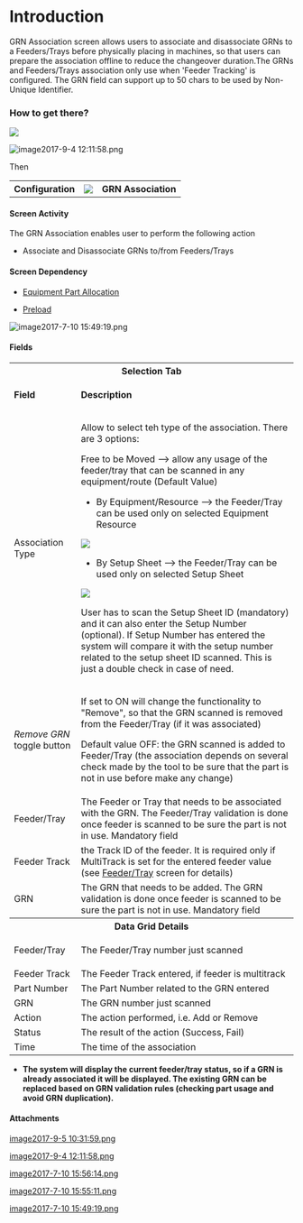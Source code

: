 # Introduction

GRN Association
screen allows users to associate and disassociate GRNs to a Feeders/Trays before physically placing in machines, so that users can prepare the association offline to reduce the changeover duration.The GRNs and Feeders/Trays association only use when 'Feeder Tracking' is configured.
The GRN field can support up to 50 chars to be used by Non-Unique Identifier.


### How to get there?


![](https://outlook.office.com/owa/service.svc/s/GetFileAttachment?id=AAMkADExMjFjZTNkLWZiOGUtNGFlYS05NWU0LWU5M2FhYjBmYTUyYgBGAAAAAAAiGz%2BeOmYgRrb1RTb9VVmcBwCIN5DvWZyASqruYNutWaD%2FAAAAAAEJAACIN5DvWZyASqruYNutWaD%2FAAD6yzO%2BAAABEgAQAFBq4B1oX0BJnF%2FpXm2fZLk%3D&X-OWA-CANARY=GVCsri09DkimSx2oMiHPOyA48mlE5dQYRyycHtBABOzROY6d0LF43MDcXfDRVTWnHWsDDmKDnwo.&isImagePreview=True)


![image2017-9-4 12:11:58.png](/.attachments/29919139.png)


Then
<table class="confluenceTable"><tbody><tr><th class="confluenceTh">Configuration</th><th class="confluenceTh"><span class="confluence-embedded-file-wrapper"><img class="confluence-embedded-image" src="https://dev.azure.com/jblprd/Production%20Systems-JGP/_apis/git/repositories/wiki-JGP iFactory/items?path=/.attachments/29919138.png&$format=octetStream" data-image-src="https://dev.azure.com/jblprd/Production%20Systems-JGP/_apis/git/repositories/wiki-JGP iFactory/items?path=/.attachments/29919138.png&$format=octetStream" data-unresolved-comment-count="0" data-linked-resource-id="29919138" data-linked-resource-version="1" data-linked-resource-type="attachment" data-linked-resource-default-alias="image2017-9-5 10:31:59.png" data-base-url="http://usplnd0wiki01:8090" data-linked-resource-content-type="image/png" data-linked-resource-container-id="29919137" data-linked-resource-container-version="3" /></span></th><th class="confluenceTh">GRN Association</th></tr></tbody></table>



#### Screen Activity


The GRN Association enables user to perform the following action

- Associate and Disassociate GRNs to/from Feeders/Trays



#### Screen Dependency



- [Equipment Part Allocation](/iFactory-JGP-MES/iFactory-JGP-MES-Home/iFactory-JGP-MS/CONTENT/Part-Allocation/Equipment-Part-Allocation.md)


- [Preload](/iFactory-JGP-MES/iFactory-JGP-MES-Home/iFactory-JGP-MS/CONTENT/Part-Allocation/Preload-Part-Allocation.md)

![image2017-7-10 15:49:19.png](/.attachments/29919142.png)






#### Fields 


<table class="confluenceTable"><tbody><tr><th colspan="2" class="confluenceTh">Selection Tab</th></tr><tr><td class="confluenceTd"><p><strong>Field</strong></p></td><td class="confluenceTd"><p><strong>Description</strong></p></td></tr><tr><td class="confluenceTd"><p>Association Type</p></td><td class="confluenceTd"><p>Allow to select teh type of the association. There are 3 options:</p><p>Free to be Moved --> allow any usage of the feeder/tray that can be scanned in any equipment/route (Default Value)</p><ul><li>By Equipment/Resource --> the Feeder/Tray can be used only on selected Equipment Resource</li></ul><p><span class="confluence-embedded-file-wrapper"><img class="confluence-embedded-image" src="https://dev.azure.com/jblprd/Production%20Systems-JGP/_apis/git/repositories/wiki-JGP iFactory/items?path=/.attachments/29919141.png&$format=octetStream" data-image-src="https://dev.azure.com/jblprd/Production%20Systems-JGP/_apis/git/repositories/wiki-JGP iFactory/items?path=/.attachments/29919141.png&$format=octetStream" data-unresolved-comment-count="0" data-linked-resource-id="29919141" data-linked-resource-version="1" data-linked-resource-type="attachment" data-linked-resource-default-alias="image2017-7-10 15:55:11.png" data-base-url="http://usplnd0wiki01:8090" data-linked-resource-content-type="image/png" data-linked-resource-container-id="29919137" data-linked-resource-container-version="3" /></span></p><ul><li>By Setup Sheet --> the Feeder/Tray can be used only on selected Setup Sheet</li></ul><p><span class="confluence-embedded-file-wrapper"><img class="confluence-embedded-image" src="https://dev.azure.com/jblprd/Production%20Systems-JGP/_apis/git/repositories/wiki-JGP iFactory/items?path=/.attachments/29919140.png&$format=octetStream" data-image-src="https://dev.azure.com/jblprd/Production%20Systems-JGP/_apis/git/repositories/wiki-JGP iFactory/items?path=/.attachments/29919140.png&$format=octetStream" data-unresolved-comment-count="0" data-linked-resource-id="29919140" data-linked-resource-version="1" data-linked-resource-type="attachment" data-linked-resource-default-alias="image2017-7-10 15:56:14.png" data-base-url="http://usplnd0wiki01:8090" data-linked-resource-content-type="image/png" data-linked-resource-container-id="29919137" data-linked-resource-container-version="3" /></span></p><p>User has to scan the Setup Sheet ID (mandatory) and it can also enter the Setup Number (optional). If Setup Number has entered the system will compare it with the setup number related to the setup sheet ID scanned. This is just a double check in case of need.</p></td></tr><tr><td colspan="1" class="confluenceTd"><em>Remove GRN</em> toggle button</td><td colspan="1" class="confluenceTd"><p>If set to ON will change the functionality to "Remove", so that the GRN scanned is removed from the Feeder/Tray (if it was associated)</p><p>Default value OFF: the GRN scanned is added to Feeder/Tray (the association depends on several check made by the tool to be sure that the part is not in use before make any change)</p></td></tr><tr><td colspan="1" class="confluenceTd">Feeder/Tray</td><td colspan="1" class="confluenceTd">The Feeder or Tray that needs to be associated with the GRN. The Feeder/Tray validation is done once feeder is scanned to be sure the part is not in use. Mandatory field</td></tr><tr><td colspan="1" class="confluenceTd">Feeder Track</td><td colspan="1" class="confluenceTd">the Track ID of the feeder. It is required only if MultiTrack is set for the entered feeder value (see <a href="29919124.html">Feeder/Tray</a> screen for details)</td></tr><tr><td colspan="1" class="confluenceTd">GRN</td><td colspan="1" class="confluenceTd">The GRN that needs to be added. Th<span>e GRN validation is done once feeder is scanned to be sure the part is not in use. </span>Mandatory field</td></tr><tr><th colspan="2" class="confluenceTh">Data Grid Details</th></tr><tr><td class="confluenceTd"><p>Feeder/Tray</p></td><td class="confluenceTd">The Feeder/Tray number just scanned</td></tr><tr><td colspan="1" class="confluenceTd">Feeder Track</td><td colspan="1" class="confluenceTd">The Feeder Track entered, if feeder is multitrack</td></tr><tr><td colspan="1" class="confluenceTd">Part Number</td><td colspan="1" class="confluenceTd">The Part Number related to the GRN entered</td></tr><tr><td colspan="1" class="confluenceTd">GRN</td><td colspan="1" class="confluenceTd"><span>The GRN number just scanned</span></td></tr><tr><td colspan="1" class="confluenceTd">Action</td><td colspan="1" class="confluenceTd">The action performed, i.e. Add or Remove</td></tr><tr><td colspan="1" class="confluenceTd">Status</td><td colspan="1" class="confluenceTd">The result of the action (Success, Fail)</td></tr><tr><td colspan="1" class="confluenceTd">Time</td><td colspan="1" class="confluenceTd">The time of the association</td></tr></tbody></table>


- **The system will display the current feeder/tray status, so if a GRN is already associated it will be displayed. The existing GRN can be replaced based on GRN validation rules (checking part usage and avoid GRN duplication).**





#### Attachments

[image2017-9-5 10:31:59.png](/.attachments/29919138.png)
[image2017-9-4 12:11:58.png](/.attachments/29919139.png)
[image2017-7-10 15:56:14.png](/.attachments/29919140.png)
[image2017-7-10 15:55:11.png](/.attachments/29919141.png)
[image2017-7-10 15:49:19.png](/.attachments/29919142.png)
